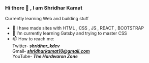 ### Hi there 👋 , I am **Shridhar Kamat**
Currently learning Web and building stuff

- 🔭 I have made sites with HTML , CSS , JS , REACT , BOOTSTRAP
- 🌱 I’m currently learning Gatsby and trying to master CSS
- 📫 How to reach me: <br/>
Twitter- ***shridhar_kdev*** <br/>
Gmail- ***shridharkamat10@gmail.com*** <br/>
YouTube- ***The Hardwaron Zone*** <br/>


